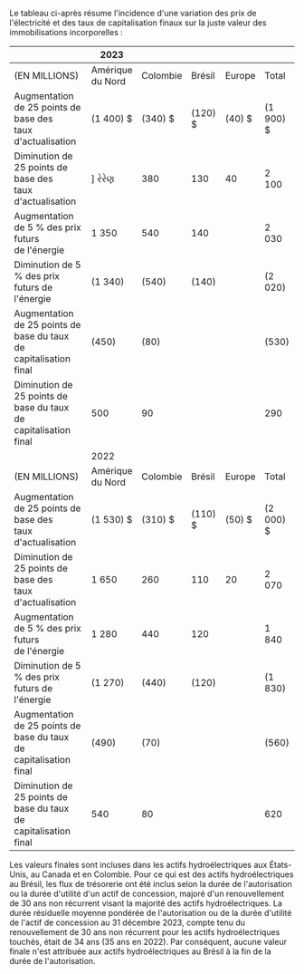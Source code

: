 Le tableau ci-après résume l'incidence d'une variation des prix de l'électricité et des taux de capitalisation finaux sur la juste valeur des immobilisations incorporelles :

|                                                                      | 2023                |           |           |          |             |
|----------------------------------------------------------------------|---------------------|-----------|-----------|----------|-------------|
| (EN MILLIONS)                                                        | Amérique<br>du Nord | Colombie  | Brésil    | Europe   | Total       |
| Augmentation de 25 points de base des<br>taux d'actualisation        | (1 400) \$          | (340)  \$ | (120)  \$ | (40) \$  | (1 900)  \$ |
| Diminution de 25 points de base des<br>taux d'actualisation          | ] રેરેણ             | 380       | 130       | 40       | 2 100       |
| Augmentation de 5 % des prix futurs<br>de l'énergie                  | 1 350               | 540       | 140       |          | 2 030       |
| Diminution de 5 % des prix futurs de l'énergie                       | (1 340)             | (540)     | (140)     |          | (2 020)     |
| Augmentation de 25 points de base du taux de<br>capitalisation final | (450)               | (80)      |           |          | (530)       |
| Diminution de 25 points de base du taux de<br>capitalisation final   | 500                 | 90        |           |          | 290         |
|                                                                      | 2022                |           |           |          |             |
| (EN MILLIONS)                                                        | Amérique<br>du Nord | Colombie  | Brésil    | Europe   | Total       |
| Augmentation de 25 points de base des<br>taux d'actualisation        | (1 530) \$          | (310) \$  | (110) \$  | (50)  \$ | (2 000) \$  |
| Diminution de 25 points de base des<br>taux d'actualisation          | 1 650               | 260       | 110       | 20       | 2 070       |
| Augmentation de 5 % des prix futurs<br>de l'énergie                  | 1 280               | 440       | 120       |          | 1 840       |
| Diminution de 5 % des prix futurs de l'énergie                       | (1 270)             | (440)     | (120)     |          | (1 830)     |
| Augmentation de 25 points de base du taux de<br>capitalisation final | (490)               | (70)      |           |          | (560)       |
| Diminution de 25 points de base du taux de<br>capitalisation final   | 540                 | 80        |           |          | 620         |

Les valeurs finales sont incluses dans les actifs hydroélectriques aux États-Unis, au Canada et en Colombie. Pour ce qui est des actifs hydroélectriques au Brésil, les flux de trésorerie ont été inclus selon la durée de l'autorisation ou la durée d'utilité d'un actif de concession, majoré d'un renouvellement de 30 ans non récurrent visant la majorité des actifs hydroélectriques. La durée résiduelle moyenne pondérée de l'autorisation ou de la durée d'utilité de l'actif de concession au 31 décembre 2023, compte tenu du renouvellement de 30 ans non récurrent pour les actifs hydroélectriques touchés, était de 34 ans (35 ans en 2022). Par conséquent, aucune valeur finale n'est attribuée aux actifs hydroélectriques au Brésil à la fin de la durée de l'autorisation.